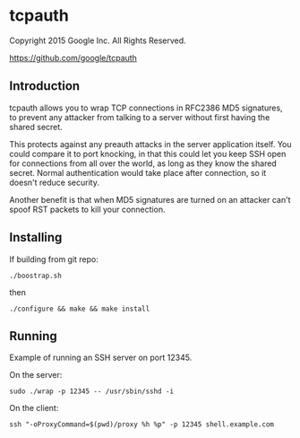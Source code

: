 # tcpauth

Copyright 2015 Google Inc. All Rights Reserved.

https://github.com/google/tcpauth

## Introduction

tcpauth allows you to wrap TCP connections in RFC2386 MD5 signatures, to prevent
any attacker from talking to a server without first having the shared secret.

This protects against any preauth attacks in the server application itself. You
could compare it to port knocking, in that this could let you keep SSH open for
connections from all over the world, as long as they know the shared
secret. Normal authentication would take place after connection, so it doesn't
reduce security.

Another benefit is that when MD5 signatures are turned on an attacker can't
spoof RST packets to kill your connection.

## Installing

If building from git repo:

```shell
./boostrap.sh
```

then

```shell
./configure && make && make install
```

## Running

Example of running an SSH server on port 12345.

On the server:

```shell
sudo ./wrap -p 12345 -- /usr/sbin/sshd -i
```

On the client:

```shell
ssh "-oProxyCommand=$(pwd)/proxy %h %p" -p 12345 shell.example.com
```
